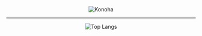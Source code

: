 <div align="center">

<img align="center" src="https://github-readme-stats.vercel.app/api?username=konoha279&show_icons=true&theme=dark" alt="Konoha">

</br>

---

![Top Langs](https://github-readme-stats.vercel.app/api/top-langs/?username=konoha279)


</div>

<!--


Here are some ideas to get you started:

- 🔭 I’m currently working on ...
- 🌱 I’m currently learning ...
- 👯 I’m looking to collaborate on ...
- 🤔 I’m looking for help with ...
- 💬 Ask me about ...
- 📫 How to reach me: ...
- 😄 Pronouns: ...
- ⚡ Fun fact: ...
PIS{I-am-KOn0Ha-0xC0FFEE}
-->
